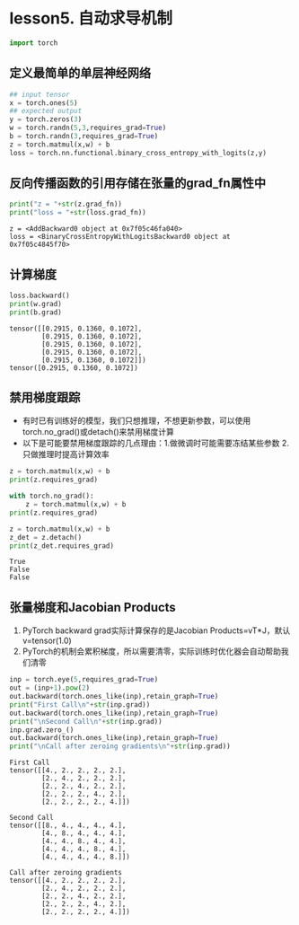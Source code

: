 # lesson5. 自动求导机制

```python
import torch
```

## 定义最简单的单层神经网络


```python
## input tensor
x = torch.ones(5)
## expected output
y = torch.zeros(3)
w = torch.randn(5,3,requires_grad=True)
b = torch.randn(3,requires_grad=True)
z = torch.matmul(x,w) + b
loss = torch.nn.functional.binary_cross_entropy_with_logits(z,y)
```

## 反向传播函数的引用存储在张量的grad_fn属性中


```python
print("z = "+str(z.grad_fn))
print("loss = "+str(loss.grad_fn))
```

    z = <AddBackward0 object at 0x7f05c46fa040>
    loss = <BinaryCrossEntropyWithLogitsBackward0 object at 0x7f05c4845f70>


## 计算梯度


```python
loss.backward()
print(w.grad)
print(b.grad)
```

    tensor([[0.2915, 0.1360, 0.1072],
            [0.2915, 0.1360, 0.1072],
            [0.2915, 0.1360, 0.1072],
            [0.2915, 0.1360, 0.1072],
            [0.2915, 0.1360, 0.1072]])
    tensor([0.2915, 0.1360, 0.1072])


## 禁用梯度跟踪
- 有时已有训练好的模型，我们只想推理，不想更新参数，可以使用torch.no_grad()或detach()来禁用梯度计算
- 以下是可能要禁用梯度跟踪的几点理由：1.做微调时可能需要冻结某些参数 2.只做推理时提高计算效率


```python
z = torch.matmul(x,w) + b
print(z.requires_grad)

with torch.no_grad():
    z = torch.matmul(x,w) + b
print(z.requires_grad)

z = torch.matmul(x,w) + b
z_det = z.detach()
print(z_det.requires_grad)
```

    True
    False
    False


## 张量梯度和Jacobian Products
1. PyTorch backward grad实际计算保存的是Jacobian Products=vT*J，默认v=tensor(1.0)
2. PyTorch的机制会累积梯度，所以需要清零，实际训练时优化器会自动帮助我们清零


```python
inp = torch.eye(5,requires_grad=True)
out = (inp+1).pow(2)
out.backward(torch.ones_like(inp),retain_graph=True)
print("First Call\n"+str(inp.grad))
out.backward(torch.ones_like(inp),retain_graph=True)
print("\nSecond Call\n"+str(inp.grad))
inp.grad.zero_()
out.backward(torch.ones_like(inp),retain_graph=True)
print("\nCall after zeroing gradients\n"+str(inp.grad))
```

    First Call
    tensor([[4., 2., 2., 2., 2.],
            [2., 4., 2., 2., 2.],
            [2., 2., 4., 2., 2.],
            [2., 2., 2., 4., 2.],
            [2., 2., 2., 2., 4.]])
    
    Second Call
    tensor([[8., 4., 4., 4., 4.],
            [4., 8., 4., 4., 4.],
            [4., 4., 8., 4., 4.],
            [4., 4., 4., 8., 4.],
            [4., 4., 4., 4., 8.]])
    
    Call after zeroing gradients
    tensor([[4., 2., 2., 2., 2.],
            [2., 4., 2., 2., 2.],
            [2., 2., 4., 2., 2.],
            [2., 2., 2., 4., 2.],
            [2., 2., 2., 2., 4.]])

